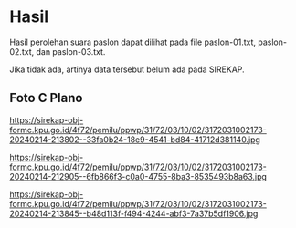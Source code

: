 # Hasil

Hasil perolehan suara paslon dapat dilihat pada file paslon-01.txt, paslon-02.txt, dan paslon-03.txt.

Jika tidak ada, artinya data tersebut belum ada pada SIREKAP.

## Foto C Plano

https://sirekap-obj-formc.kpu.go.id/4f72/pemilu/ppwp/31/72/03/10/02/3172031002173-20240214-213802--33fa0b24-18e9-4541-bd84-41712d381140.jpg

https://sirekap-obj-formc.kpu.go.id/4f72/pemilu/ppwp/31/72/03/10/02/3172031002173-20240214-212905--6fb866f3-c0a0-4755-8ba3-8535493b8a63.jpg

https://sirekap-obj-formc.kpu.go.id/4f72/pemilu/ppwp/31/72/03/10/02/3172031002173-20240214-213845--b48d113f-f494-4244-abf3-7a37b5df1906.jpg
